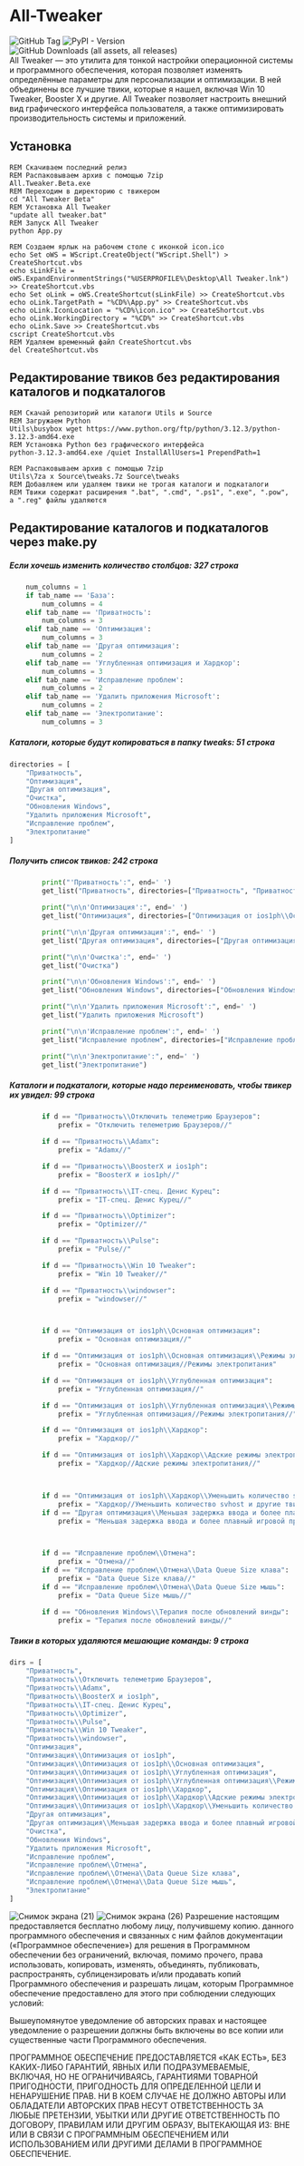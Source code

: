 # All-Tweaker
![GitHub Tag](https://img.shields.io/github/v/tag/scode18/All-Tweaker?style=for-the-badge&label=release)
![PyPI - Version](https://img.shields.io/pypi/v/ttkbootstrap?style=for-the-badge&label=ttkbootstrap)
![GitHub Downloads (all assets, all releases)](https://img.shields.io/github/downloads/scode18/All-Tweaker/total?style=for-the-badge)
<br>
All Tweaker — это утилита для тонкой настройки операционной системы и программного обеспечения, которая позволяет изменять определённые параметры для персонализации и оптимизации. В ней объединены все лучшие твики, которые я нашел, включая Win 10 Tweaker, Booster X и другие. All Tweaker позволяет настроить внешний вид графического интерфейса пользователя, а также оптимизировать производительность системы и приложений.
## Установка
```batch
REM Скачиваем последний релиз
REM Распаковываем архив с помощью 7zip
All.Tweaker.Beta.exe
REM Переходим в директорию с твикером
cd "All Tweaker Beta"
REM Установка All Tweaker
"update all tweaker.bat"
REM Запуск All Tweaker
python App.py

REM Создаем ярлык на рабочем столе с иконкой icon.ico
echo Set oWS = WScript.CreateObject("WScript.Shell") > CreateShortcut.vbs
echo sLinkFile = oWS.ExpandEnvironmentStrings("%USERPROFILE%\Desktop\All Tweaker.lnk") >> CreateShortcut.vbs
echo Set oLink = oWS.CreateShortcut(sLinkFile) >> CreateShortcut.vbs
echo oLink.TargetPath = "%CD%\App.py" >> CreateShortcut.vbs
echo oLink.IconLocation = "%CD%\icon.ico" >> CreateShortcut.vbs
echo oLink.WorkingDirectory = "%CD%" >> CreateShortcut.vbs
echo oLink.Save >> CreateShortcut.vbs
cscript CreateShortcut.vbs
REM Удаляем временный файл CreateShortcut.vbs
del CreateShortcut.vbs
```
## Редактирование твиков без редактирования каталогов и подкаталогов
```batch
REM Скачай репозиторий или каталоги Utils и Source
REM Загружаем Python
Utils\busybox wget https://www.python.org/ftp/python/3.12.3/python-3.12.3-amd64.exe
REM Установка Python без графического интерфейса
python-3.12.3-amd64.exe /quiet InstallAllUsers=1 PrependPath=1

REM Распаковываем архив с помощью 7zip
Utils\7za x Source\tweaks.7z Source\tweaks
REM Добавляем или удаляем твики не трогая каталоги и подкаталоги
REM Твики содержат расширения ".bat", ".cmd", ".ps1", ".exe", ".pow", а ".reg" файлы удаляются
```
## Редактирование каталогов и подкаталогов через make.py
##### Если хочешь изменить количество столбцов: 327 строка
```python
    num_columns = 1
    if tab_name == 'База':
        num_columns = 4
    elif tab_name == 'Приватность':
        num_columns = 3
    elif tab_name == 'Оптимизация':
        num_columns = 3
    elif tab_name == 'Другая оптимизация':
        num_columns = 2
    elif tab_name == 'Углубленная оптимизация и Хардкор':
        num_columns = 3
    elif tab_name == 'Исправление проблем':
        num_columns = 2
    elif tab_name == 'Удалить приложения Microsoft':
        num_columns = 2
    elif tab_name == 'Электропитание':
        num_columns = 3
```
##### Каталоги, которые будут копироваться в папку tweaks: 51 строка
```python
directories = [
    "Приватность",
    "Оптимизация",
    "Другая оптимизация",
    "Очистка",
    "Обновления Windows",
    "Удалить приложения Microsoft",
    "Исправление проблем",
    "Электропитание"
]
```
##### Получить список твиков: 242 строка
```python
        print("'Приватность':", end=' ')
        get_list("Приватность", directories=["Приватность", "Приватность\\Отключить телеметрию Браузеров", "Приватность\\Adamx", "Приватность\\BoosterX и ios1ph", "Приватность\\IT-спец. Денис Курец", "Приватность\\Optimizer", "Приватность\\Pulse", "Приватность\\Win 10 Tweaker", "Приватность\\windowser"])

        print("\n\n'Оптимизация':", end=' ')
        get_list("Оптимизация", directories=["Оптимизация от ios1ph\\Основная оптимизация", "Оптимизация от ios1ph\\Углубленная оптимизация", "Оптимизация от ios1ph\\Углубленная оптимизация\\Режимы электропитания", "Оптимизация от ios1ph\\Хардкор", "Оптимизация от ios1ph\\Хардкор\\Адские режимы электропитания", "Оптимизация от ios1ph\\Хардкор\\Уменьшить количество svhost и другие твики"])

        print("\n\n'Другая оптимизация':", end=' ')
        get_list("Другая оптимизация", directories=["Другая оптимизация", "Другая оптимизация\\Меньшая задержка ввода и более плавный игровой процесс"])

        print("\n\n'Очистка':", end=' ')
        get_list("Очистка")

        print("\n\n'Обновления Windows':", end=' ')
        get_list("Обновления Windows", directories=["Обновления Windows", "Обновления Windows\\Терапия после обновлений винды"])

        print("\n\n'Удалить приложения Microsoft':", end=' ')
        get_list("Удалить приложения Microsoft")

        print("\n\n'Исправление проблем':", end=' ')
        get_list("Исправление проблем", directories=["Исправление проблем", "Исправление проблем\\Отмена", "Исправление проблем\\Отмена\\Data Queue Size клава", "Исправление проблем\\Отмена\\Data Queue Size мышь"])

        print("\n\n'Электропитание':", end=' ')
        get_list("Электропитание")
```
##### Каталоги и подкаталоги, которые надо переименовать, чтобы твикер их увидел: 99 строка
```python
        if d == "Приватность\\Отключить телеметрию Браузеров":
            prefix = "Отключить телеметрию Браузеров//"

        if d == "Приватность\\Adamx":
            prefix = "Adamx//"

        if d == "Приватность\\BoosterX и ios1ph":
            prefix = "BoosterX и ios1ph//"

        if d == "Приватность\\IT-спец. Денис Курец":
            prefix = "IT-спец. Денис Курец//"

        if d == "Приватность\\Optimizer":
            prefix = "Optimizer//"

        if d == "Приватность\\Pulse":
            prefix = "Pulse//"

        if d == "Приватность\\Win 10 Tweaker":
            prefix = "Win 10 Tweaker//"

        if d == "Приватность\\windowser":
            prefix = "windowser//"



        if d == "Оптимизация от ios1ph\\Основная оптимизация":
            prefix = "Основная оптимизация//"

        if d == "Оптимизация от ios1ph\\Основная оптимизация\\Режимы электропитания":
            prefix = "Основная оптимизация//Режимы электропитания"

        if d == "Оптимизация от ios1ph\\Углубленная оптимизация":
            prefix = "Углубленная оптимизация//"

        if d == "Оптимизация от ios1ph\\Углубленная оптимизация\\Режимы электропитания":
            prefix = "Углубленная оптимизация//Режимы электропитания//"

        if d == "Оптимизация от ios1ph\\Хардкор":
            prefix = "Хардкор//"

        if d == "Оптимизация от ios1ph\\Хардкор\\Адские режимы электропитания":
            prefix = "Хардкор//Адские режимы электропитания//"



        if d == "Оптимизация от ios1ph\\Хардкор\\Уменьшить количество svhost и другие твики":
            prefix = "Хардкор//Уменьшить количество svhost и другие твики//"
        if d == "Другая оптимизация\\Меньшая задержка ввода и более плавный игровой процесс":
            prefix = "Меньшая задержка ввода и более плавный игровой процесс//"



        if d == "Исправление проблем\\Отмена":
            prefix = "Отмена//"
        if d == "Исправление проблем\\Отмена\\Data Queue Size клава":
            prefix = "Data Queue Size клава//"
        if d == "Исправление проблем\\Отмена\\Data Queue Size мышь":
            prefix = "Data Queue Size мышь//"

        if d == "Обновления Windows\\Терапия после обновлений винды":
            prefix = "Терапия после обновлений винды//"
```
##### Твики в которых удаляются мешающие команды: 9 строка
```python
dirs = [
    "Приватность",
    "Приватность\\Отключить телеметрию Браузеров",
    "Приватность\\Adamx",
    "Приватность\\BoosterX и ios1ph",
    "Приватность\\IT-спец. Денис Курец",
    "Приватность\\Optimizer",
    "Приватность\\Pulse",
    "Приватность\\Win 10 Tweaker",
    "Приватность\\windowser",
    "Оптимизация",
    "Оптимизация\\Оптимизация от ios1ph",
    "Оптимизация\\Оптимизация от ios1ph\\Основная оптимизация",
    "Оптимизация\\Оптимизация от ios1ph\\Углубленная оптимизация",
    "Оптимизация\\Оптимизация от ios1ph\\Углубленная оптимизация\\Режимы электропитания",
    "Оптимизация\\Оптимизация от ios1ph\\Хардкор",
    "Оптимизация\\Оптимизация от ios1ph\\Хардкор\\Адские режимы электропитания",
    "Оптимизация\\Оптимизация от ios1ph\\Хардкор\\Уменьшить количество svhost и другие твики",
    "Другая оптимизация",
    "Другая оптимизация\\Меньшая задержка ввода и более плавный игровой процесс",
    "Очистка",
    "Обновления Windows",
    "Удалить приложения Microsoft",
    "Исправление проблем",
    "Исправление проблем\\Отмена",
    "Исправление проблем\\Отмена\\Data Queue Size клава",
    "Исправление проблем\\Отмена\\Data Queue Size мышь",
    "Электропитание"
]
```
![Снимок экрана (21)](https://github.com/scode18/All-Tweaker/assets/98618381/6acc543a-b5d2-459b-a350-509c479dfcb3)
![Снимок экрана (26)](https://github.com/scode18/All-Tweaker/assets/98618381/635f7b51-155f-44df-afac-b54d4c580d6c)
Разрешение настоящим предоставляется бесплатно любому лицу, получившему копию.
данного программного обеспечения и связанных с ним файлов документации («Программное обеспечение») для решения
в Программном обеспечении без ограничений, включая, помимо прочего, права
использовать, копировать, изменять, объединять, публиковать, распространять, сублицензировать и/или продавать
копий Программного обеспечения и разрешать лицам, которым Программное обеспечение
предоставлено для этого при соблюдении следующих условий:

Вышеупомянутое уведомление об авторских правах и настоящее уведомление о разрешении должны быть включены во все
копии или существенные части Программного обеспечения.

ПРОГРАММНОЕ ОБЕСПЕЧЕНИЕ ПРЕДОСТАВЛЯЕТСЯ «КАК ЕСТЬ», БЕЗ КАКИХ-ЛИБО ГАРАНТИЙ, ЯВНЫХ ИЛИ
ПОДРАЗУМЕВАЕМЫЕ, ВКЛЮЧАЯ, НО НЕ ОГРАНИЧИВАЯСЬ, ГАРАНТИЯМИ ТОВАРНОЙ ПРИГОДНОСТИ,
ПРИГОДНОСТЬ ДЛЯ ОПРЕДЕЛЕННОЙ ЦЕЛИ И НЕНАРУШЕНИЕ ПРАВ. НИ В КОЕМ СЛУЧАЕ НЕ ДОЛЖНО
АВТОРЫ ИЛИ ОБЛАДАТЕЛИ АВТОРСКИХ ПРАВ НЕСУТ ОТВЕТСТВЕННОСТЬ ЗА ЛЮБЫЕ ПРЕТЕНЗИИ, УБЫТКИ ИЛИ ДРУГИЕ
ОТВЕТСТВЕННОСТЬ ПО ДОГОВОРУ, ПРАВИЛАМ ИЛИ ДРУГИМ ОБРАЗУ, ВЫТЕКАЮЩАЯ ИЗ:
ВНЕ ИЛИ В СВЯЗИ С ПРОГРАММНЫМ ОБЕСПЕЧЕНИЕМ ИЛИ ИСПОЛЬЗОВАНИЕМ ИЛИ ДРУГИМИ ДЕЛАМИ В
ПРОГРАММНОЕ ОБЕСПЕЧЕНИЕ.
